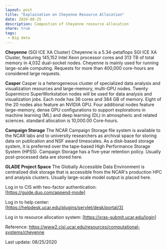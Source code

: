 ```yaml
---
layout: post
title: "Explaination on Cheyenne Resource Allocation"
date: 2020-08-25
description: Compostion of Cheyenne resource allocation
share: true
tags:
 - Big data
---
```


**Cheyenne** (SGI ICE XA Cluster) 
Cheyenne is a 5.34-petaflops SGI ICE XA Cluster, featuring 145,152 Intel Xeon processor cores and 313 TB of total memory in 4,032 dual-socket nodes. Cheyenne is mainly used for running large-scale computing. Requests for more than 400,000 core-hours are considered large requests. 

**Casper**
Casper is a heterogeneous cluster of specialized data analysis and visualization resources and large-memory, multi-GPU nodes. Twenty Supermicro SuperWorkstation nodes will be used for data analysis and visualization jobs. Each node has 36 cores and 384 GB of memory. Eight of the 20 nodes also feature an NVIDIA GPU. Four additional nodes feature large-memory, dense GPU configurations to support explorations in machine learning (ML) and deep learning (DL) in atmospheric and related sciences.
standard allocation is 10,000.00 Core-hours.
 
**Campaign Storage**
The NCAR Campaign Storage file system is available to the NCAR labs and to university researchers as archival space for storing data on publication and NSF award timescales. As a disk-based storage system, it is preferred over the tape-based High Performance Storage System (HPSS). Campaign Storage has a five-year retention policy. Usually post-processed data are stored here.

**GLADE Project Space**
The Globally Accessible Data Environment is centralized disk storage that is accessible from the NCAR's production HPC and analysis clusters. Usually large-scale model output is placed here.

Log in to CIS with two-factor authentication:
[https://guide.duo.com/append-mode]

Log in to help center:
[https://helpdesk.ucar.edu/plugins/servlet/desk/portal/3]

Log in to resource allocation system:
[https://xras-submit.ucar.edu/login]

Reference:
https://www2.cisl.ucar.edu/resources/computational-systems/cheyenne

Last updata: 08/25/2020